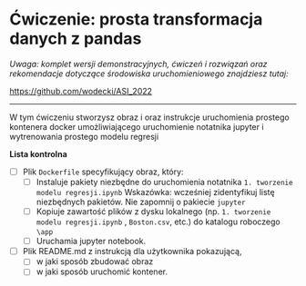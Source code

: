# Ćwiczenie: prosta transformacja danych z pandas

*Uwaga: komplet wersji demonstracyjnych, ćwiczeń i rozwiązań oraz rekomendacje dotyczące środowiska uruchomieniowego znajdziesz tutaj:*

https://github.com/wodecki/ASI_2022

---

W tym ćwiczeniu stworzysz obraz i oraz instrukcje uruchomienia prostego kontenera docker umożliwiającego uruchomienie notatnika jupyter i wytrenowania prostego modelu regresji

**Lista kontrolna**

- [ ] Plik `Dockerfile` specyfikujący obraz, który:
  - [ ] Instaluje pakiety niezbędne do uruchomienia notatnika `1. tworzenie modelu regresji.ipynb` 
    Wskazówka: wcześniej zidentyfikuj listę niezbędnych pakietów. Nie zapomnij o pakiecie `jupyter`
  - [ ] Kopiuje zawartość plików z dysku lokalnego (np.  `1. tworzenie modelu regresji.ipynb` , `Boston.csv`, etc.) do katalogu roboczego `\app`
  - [ ] Uruchamia jupyter notebook.
- [ ] Plik README.md z instrukcją dla użytkownika pokazującą, 
  - [ ] w jaki sposób zbudować obraz
  - [ ] w jaki sposób uruchomić kontener.
